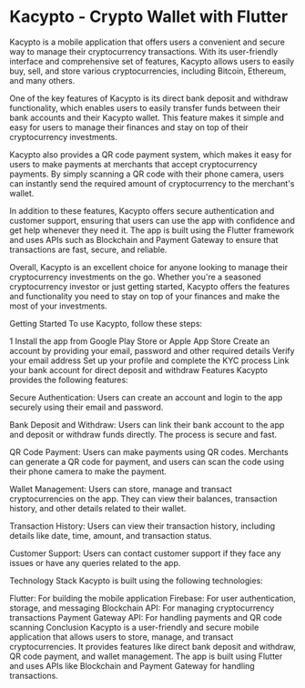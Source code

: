 # Kacypto - Crypto Wallet with Flutter
Kacypto is a mobile application that offers users a convenient and secure way to manage their cryptocurrency transactions. With its user-friendly interface and comprehensive set of features, Kacypto allows users to easily buy, sell, and store various cryptocurrencies, including Bitcoin, Ethereum, and many others.

One of the key features of Kacypto is its direct bank deposit and withdraw functionality, which enables users to easily transfer funds between their bank accounts and their Kacypto wallet. This feature makes it simple and easy for users to manage their finances and stay on top of their cryptocurrency investments.

Kacypto also provides a QR code payment system, which makes it easy for users to make payments at merchants that accept cryptocurrency payments. By simply scanning a QR code with their phone camera, users can instantly send the required amount of cryptocurrency to the merchant's wallet.

In addition to these features, Kacypto offers secure authentication and customer support, ensuring that users can use the app with confidence and get help whenever they need it. The app is built using the Flutter framework and uses APIs such as Blockchain and Payment Gateway to ensure that transactions are fast, secure, and reliable.

Overall, Kacypto is an excellent choice for anyone looking to manage their cryptocurrency investments on the go. Whether you're a seasoned cryptocurrency investor or just getting started, Kacypto offers the features and functionality you need to stay on top of your finances and make the most of your investments.

Getting Started
To use Kacypto, follow these steps:

1 Install the app from Google Play Store or Apple App Store
Create an account by providing your email, password and other required details
Verify your email address
Set up your profile and complete the KYC process
Link your bank account for direct deposit and withdraw
Features
Kacypto provides the following features:

Secure Authentication: Users can create an account and login to the app securely using their email and password.

Bank Deposit and Withdraw: Users can link their bank account to the app and deposit or withdraw funds directly. The process is secure and fast.

QR Code Payment: Users can make payments using QR codes. Merchants can generate a QR code for payment, and users can scan the code using their phone camera to make the payment.

Wallet Management: Users can store, manage and transact cryptocurrencies on the app. They can view their balances, transaction history, and other details related to their wallet.

Transaction History: Users can view their transaction history, including details like date, time, amount, and transaction status.

Customer Support: Users can contact customer support if they face any issues or have any queries related to the app.

Technology Stack
Kacypto is built using the following technologies:

Flutter: For building the mobile application
Firebase: For user authentication, storage, and messaging
Blockchain API: For managing cryptocurrency transactions
Payment Gateway API: For handling payments and QR code scanning
Conclusion
Kacypto is a user-friendly and secure mobile application that allows users to store, manage, and transact cryptocurrencies. It provides features like direct bank deposit and withdraw, QR code payment, and wallet management. The app is built using Flutter and uses APIs like Blockchain and Payment Gateway for handling transactions.
